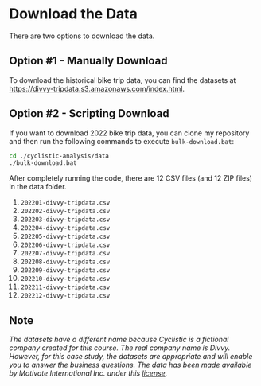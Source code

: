 # Download the Data

There are two options to download the data.

## Option #1 - Manually Download

To download the historical bike trip data, you can find the datasets at https://divvy-tripdata.s3.amazonaws.com/index.html.

## Option #2 - Scripting Download

If you want to download 2022 bike trip data, you can clone my repository and then run the following commands to execute `bulk-download.bat`:

``` bash
cd ./cyclistic-analysis/data
./bulk-download.bat
```

After completely running the code, there are 12 CSV files (and 12 ZIP files) in the data folder.

1.  `202201-divvy-tripdata.csv`
2.  `202202-divvy-tripdata.csv`
3.  `202203-divvy-tripdata.csv`
4.  `202204-divvy-tripdata.csv`
5.  `202205-divvy-tripdata.csv`
6.  `202206-divvy-tripdata.csv`
7.  `202207-divvy-tripdata.csv`
8.  `202208-divvy-tripdata.csv`
9.  `202209-divvy-tripdata.csv`
10. `202210-divvy-tripdata.csv`
11. `202211-divvy-tripdata.csv`
12. `202212-divvy-tripdata.csv`

## Note

*The datasets have a different name because Cyclistic is a fictional company created for this course. The real company name is Divvy. However, for this case study, the datasets are appropriate and will enable you to answer the business questions. The data has been made available by Motivate International Inc. under this [license](https://ride.divvybikes.com/data-license-agreement).*